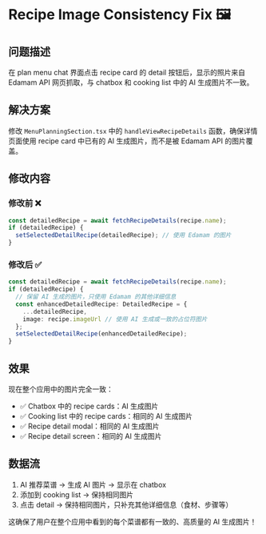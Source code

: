 # Recipe Image Consistency Fix 🖼️

## 问题描述
在 plan menu chat 界面点击 recipe card 的 detail 按钮后，显示的照片来自 Edamam API 网页抓取，与 chatbox 和 cooking list 中的 AI 生成图片不一致。

## 解决方案
修改 `MenuPlanningSection.tsx` 中的 `handleViewRecipeDetails` 函数，确保详情页面使用 recipe card 中已有的 AI 生成图片，而不是被 Edamam API 的图片覆盖。

## 修改内容

### 修改前 ❌
```typescript
const detailedRecipe = await fetchRecipeDetails(recipe.name);
if (detailedRecipe) {
  setSelectedDetailRecipe(detailedRecipe); // 使用 Edamam 的图片
}
```

### 修改后 ✅
```typescript
const detailedRecipe = await fetchRecipeDetails(recipe.name);
if (detailedRecipe) {
  // 保留 AI 生成的图片，只使用 Edamam 的其他详细信息
  const enhancedDetailedRecipe: DetailedRecipe = {
    ...detailedRecipe,
    image: recipe.imageUrl // 使用 AI 生成或一致的占位符图片
  };
  setSelectedDetailRecipe(enhancedDetailedRecipe);
}
```

## 效果
现在整个应用中的图片完全一致：
- ✅ Chatbox 中的 recipe cards：AI 生成图片
- ✅ Cooking list 中的 recipe cards：相同的 AI 生成图片  
- ✅ Recipe detail modal：相同的 AI 生成图片
- ✅ Recipe detail screen：相同的 AI 生成图片

## 数据流
1. AI 推荐菜谱 → 生成 AI 图片 → 显示在 chatbox
2. 添加到 cooking list → 保持相同图片
3. 点击 detail → 保持相同图片，只补充其他详细信息（食材、步骤等）

这确保了用户在整个应用中看到的每个菜谱都有一致的、高质量的 AI 生成图片！
